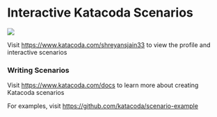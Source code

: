 # Interactive Katacoda Scenarios

[![](http://shields.katacoda.com/katacoda/shreyansjain33/count.svg)](https://www.katacoda.com/shreyansjain33 "Get your profile on Katacoda.com")

Visit https://www.katacoda.com/shreyansjain33 to view the profile and interactive scenarios

### Writing Scenarios
Visit https://www.katacoda.com/docs to learn more about creating Katacoda scenarios

For examples, visit https://github.com/katacoda/scenario-example
